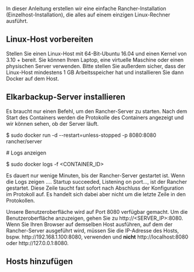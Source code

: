 In dieser Anleitung erstellen wir eine einfache Rancher-Installation \(Einzelhost-Installation\), die alles auf einem einzigen Linux-Rechner ausführt.

## Linux-Host vorbereiten

Stellen Sie einen Linux-Host mit 64-Bit-Ubuntu 16.04 und einen Kernel von 3.10 + bereit. Sie können Ihren Laptop, eine virtuelle Maschine oder einen physischen Server verwenden. Bitte stellen Sie außerdem sicher, dass der Linux-Host mindestens 1 GB Arbeitsspeicher hat und installieren Sie dann Docker auf dem Host.

## Elkarbackup-Server installieren

Es braucht nur einen Befehl, um den Rancher-Server zu starten. Nach dem Start des Containers werden die Protokolle des Containers angezeigt und wir können sehen, ob der Server läuft.

$ sudo docker run -d --restart=unless-stopped -p 8080:8080 rancher\/server

\# Logs anzeigen

$ sudo docker logs -f &lt;CONTAINER\_ID&gt;

Es dauert nur wenige Minuten, bis der Rancher-Server gestartet ist. Wenn die Logs zeigen .... Startup succeeded, Listening on port..., ist der Rancher gestartet. Diese Zeile taucht fast sofort nach Abschluss der Konfiguration im Protokoll auf. Es handelt sich dabei aber nicht um die letzte Zeile in den Protokollen.

Unsere Benutzeroberfläche wird auf Port 8080 verfügbar gemacht. Um die Benutzeroberfläche anzuzeigen, gehen Sie zu http:\/\/&lt;SERVER\_IP&gt;:8080. Wenn Sie Ihren Browser auf demselben Host ausführen, auf dem der Rancher-Server ausgeführt wird, müssen Sie die IP-Adresse des Hosts, bspw. http:\/\/192.168.1.100:8080, verwenden und **nicht** http:\/\/localhost:8080 oder http:\/\/127.0.0.1:8080.

## Hosts hinzufügen





